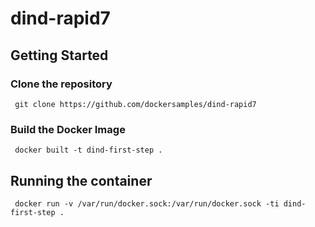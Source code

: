 # dind-rapid7



## Getting Started

### Clone the repository


```
 git clone https://github.com/dockersamples/dind-rapid7
```


### Build the Docker Image

```
 docker built -t dind-first-step .
```

## Running the container

```
 docker run -v /var/run/docker.sock:/var/run/docker.sock -ti dind-first-step .
```

